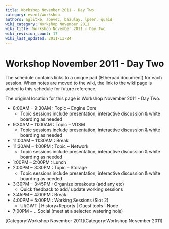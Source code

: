 ```yaml
---
title: Workshop November 2011 - Day Two
category: event/workshop
authors: aglitke, apevec, bazulay, lpeer, quaid
wiki_category: Workshop November 2011
wiki_title: Workshop November 2011 - Day Two
wiki_revision_count: 17
wiki_last_updated: 2011-11-24
---
```


# Workshop November 2011 - Day Two

The schedule contains links to a unique pad (Etherpad document) for each session. When notes are moved to the wiki, the link to the wiki page is added to this schedule for future reference.

The original location for this page is Workshop November 2011 - Day Two.

*   8:00AM – 9:30AM : Topic – Engine Core
    -   Topic sessions include presentation, interactive discussion & white boarding as needed
*   9:30AM – 11:00AM : Topic – VDSM
    -   Topic sessions include presentation, interactive discussion & white boarding as needed
*   11:00AM – 11:30AM : Break
*   11:30AM – 1:00PM : Topic – Network
    -   Topic sessions include presentation, interactive discussion & white boarding as needed
*   1:00PM – 2:00PM : Lunch
*   2:00PM – 3:30PM : Topic – Storage
    -   Topic sessions include presentation, interactive discussion & white boarding as needed
*   3:30PM – 3:45PM : Organize breakouts (add any etc)
    -   Quick feedback to add/ update working sessions
*   3:45PM – 4:00PM : Break
*   4:00PM – 5:00PM : Working Sessions (Slot 2)
    -   UI/GWT | History+Reports | Guest tools | Node
*   7:00PM – .. Social (meet at a selected watering hole)

[Category:Workshop November 2011](Category:Workshop November 2011)

